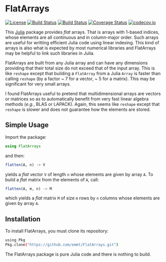 # FlatArrays

[![License](http://img.shields.io/badge/license-MIT-brightgreen.svg?style=flat)](LICENSE.md)
[![Build Status](https://travis-ci.org/emmt/FlatArrays.jl.svg?branch=master)](https://travis-ci.org/emmt/FlatArrays.jl)
[![Build Status](https://ci.appveyor.com/api/projects/status/github/emmt/FlatArrays.jl?branch=master)](https://ci.appveyor.com/project/emmt/FlatArrays-jl/branch/master)
[![Coverage Status](https://coveralls.io/repos/emmt/FlatArrays.jl/badge.svg?branch=master&service=github)](https://coveralls.io/github/emmt/FlatArrays.jl?branch=master)
[![codecov.io](http://codecov.io/github/emmt/FlatArrays.jl/coverage.svg?branch=master)](http://codecov.io/github/emmt/FlatArrays.jl?branch=master)

This [Julia](http://julialang.org/) package provides *flat* arrays.  That is
arrays with 1-based indices, whose elements are all continuous and in
column-major order.  Such arrays are useful for writting efficient Julia code
using linear indexing.  This kind of arrays is also what is expected by most
numerical libraries and FlatArrays may be helpful to link such libraries in
Julia.

FlatArrays are built from any Julia array and can have any dimensions providing
that their total size do not exceed that of the input array.  This is like
`reshape` except that building a `FlatArray` from a Julia `Array` is faster
than calling `reshape` (by a factor ~ 7 for a vector, ~ 5 for a matrix).  This
may be significant for very small arrays.

I found FlatArrays useful to pretend that multidimensional arrays are vectors
or matrices so as to automatically benefit from very fast linear algebra
methods (*e.g.*, BLAS or LAPACK).  Again, this seems like `reshape` except that
`reshape` is slower and does not guarantee how the elements are stored.


## Simple Usage

Import the package:

```julia
using FlatArrays
```

and then:

```julia
flatten(A, n) -> V
```

yields a *flat* vector `V` of length `n` whose elements are given by array `A`.
To build a *flat* matrix from the elements of `A`, call:

```julia
flatten(A, m, n) -> M
```

which yields a *flat* matrix `M` of size `m` rows by `n` columns whose elements are
given by array `A`.


## Installation

To install FlatArrays, you must clone its repository:

```sh
using Pkg
Pkg.clone("https://github.com/emmt/FlatArrays.git")
```

The FlatArrays package is pure Julia code and there is nothing to build.
